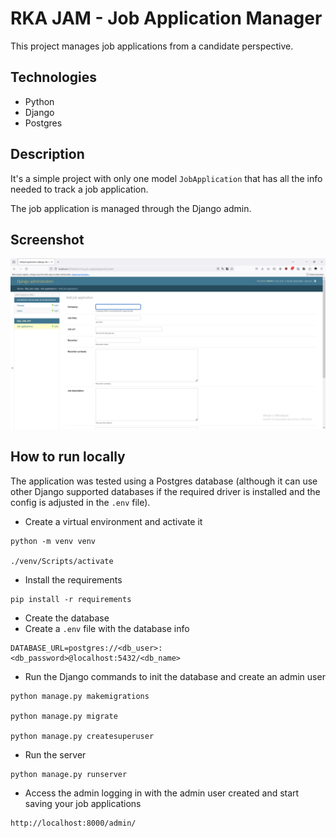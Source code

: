 # RKA JAM - Job Application Manager

This project manages job applications from a candidate perspective.

## Technologies

- Python
- Django
- Postgres

## Description

It's a simple project with only one model ``JobApplication`` that has all the info needed to track a job application.

The job application is managed through the Django admin.

## Screenshot

![Admin page](screenshot.png)

## How to run locally

The application was tested using a Postgres database (although it can use other Django supported databases if the
required driver is installed and the config is adjusted in the ``.env`` file).

- Create a virtual environment and activate it
```
python -m venv venv

./venv/Scripts/activate
```
- Install the requirements
```
pip install -r requirements
```
- Create the database
- Create a ``.env`` file with the database info
```
DATABASE_URL=postgres://<db_user>:<db_password>@localhost:5432/<db_name>
```
- Run the Django commands to init the database and create an admin user
```
python manage.py makemigrations

python manage.py migrate

python manage.py createsuperuser
```
- Run the server
```
python manage.py runserver
```
- Access the admin logging in with the admin user created and start saving your job applications
```
http://localhost:8000/admin/
```
